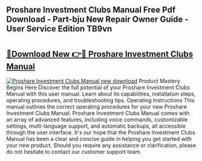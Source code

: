 ## Proshare Investment Clubs Manual Free Pdf Download - Part-bju New Repair Owner Guide - User Service Edition TB9vn

# <h2><a href="http://cf25695.oget.top/?id=Proshare+Investment+Clubs+Manual">🔗Download New 👉🔴 Proshare Investment Clubs Manual</a></h2>

[![Proshare Investment Clubs Manual new download](https://i.imgur.com/5g1atiW.png)](http://cf25695.oget.top/?id=Proshare+Investment+Clubs+Manual)
Product Mastery Begins Here Discover the full potential of your Proshare Investment Clubs Manual with this user manual. Learn about its capabilities, installation steps, operating procedures, and troubleshooting tips. Operating Instructions This manual outlines the correct operating procedures for your new Proshare Investment Clubs Manual. Proshare Investment Clubs Manual comes with an array of advanced features, including voice commands, customizable settings, multi-language support, and automatic backups, all accessible through the user interface. It's our hope that the Proshare Investment Clubs Manual has been a clear and concise guide in helping you get started with your new product. Should you require any assistance or clarification, please do not hesitate to contact our customer support team.
